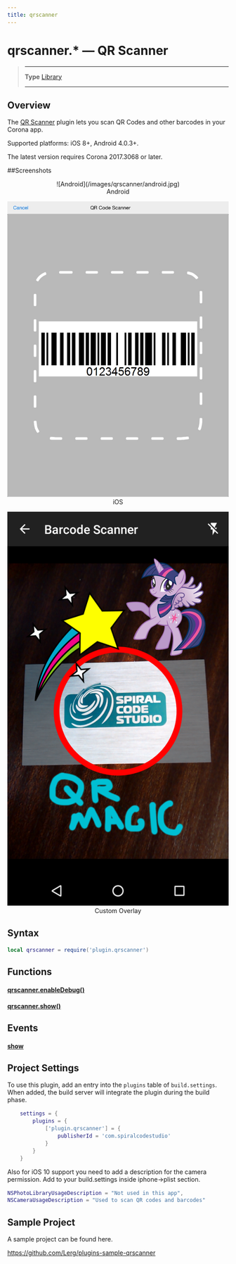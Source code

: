```yaml
---
title: qrscanner
---
```

# qrscanner.* &mdash; QR Scanner

> --------------------- ------------------------------------------------------------------------------------------
> __Type__              [Library](https://docs.coronalabs.com/api/type/library.html)
> --------------------- ------------------------------------------------------------------------------------------


## Overview

The [QR Scanner](https://marketplace.coronalabs.com/plugin/qr-scanner) plugin lets you scan QR Codes and other barcodes in your Corona app.

Supported platforms: iOS 8+, Android 4.0.3+.

The latest version requires Corona 2017.3068 or later.

##Screenshots

<center>
![Android](/images/qrscanner/android.jpg)
<br>Android

![iPad](/images/qrscanner/ios.jpg)
<br>iOS

![Custom Overlay](/images/qrscanner/custom_overlay.png)
<br>Custom Overlay
</center>

## Syntax
```lua
local qrscanner = require('plugin.qrscanner')  
```
## Functions

#### [qrscanner.enableDebug()](/plugin/qrscanner/enableDebug)

#### [qrscanner.show()](/plugin/qrscanner/show)

## Events

#### [show](/plugin/qrscanner/event/show/)

## Project Settings

To use this plugin, add an entry into the `plugins` table of `build.settings`. When added, the build server will integrate the plugin during the build phase.

```lua
	settings = {
		plugins = {
			['plugin.qrscanner'] = {
				publisherId = 'com.spiralcodestudio'
			}
		}
	}
```

Also for iOS 10 support you need to add a description for the camera permission. Add to your build.settings inside iphone->plist section.

```lua
NSPhotoLibraryUsageDescription = "Not used in this app",  
NSCameraUsageDescription = "Used to scan QR codes and barcodes"  
```

## Sample Project

A sample project can be found here.

https://github.com/Lerg/plugins-sample-qrscanner